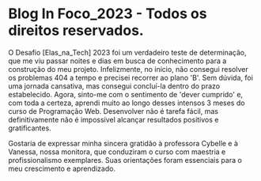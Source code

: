 # Blog In Foco_2023 - Todos os direitos reservados. 

O Desafio [Elas_na_Tech] 2023 foi um verdadeiro teste de determinação, que me viu passar noites e dias em busca de conhecimento para a construção do meu projeto. Infelizmente, no início, não consegui resolver os problemas 404 a tempo e precisei recorrer ao plano 'B'. Sem dúvida, foi uma jornada cansativa, mas consegui concluí-la dentro do prazo estabelecido. Agora, sinto-me com o sentimento de 'dever cumprido' e, com toda a certeza, aprendi muito ao longo desses intensos 3 meses do curso de Programação Web. Desenvolver não é tarefa fácil, mas definitivamente não é impossível alcançar resultados positivos e gratificantes.

Gostaria de expressar minha sincera gratidão à professora Cybelle e à Vanessa, nossa monitora, que conduziram o curso com maestria e profissionalismo exemplares. Suas orientações foram essenciais para o meu crescimento e aprendizado.
